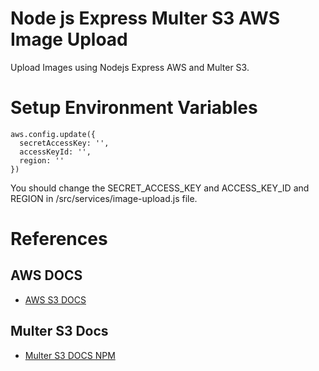 # Node js Express Multer S3 AWS Image Upload
Upload Images using Nodejs Express AWS and Multer S3.
# Setup Environment Variables
```
aws.config.update({
  secretAccessKey: '',
  accessKeyId: '',
  region: ''
})
```
You should change the SECRET_ACCESS_KEY and ACCESS_KEY_ID and REGION in /src/services/image-upload.js file.
# References
## AWS DOCS
* [AWS S3 DOCS](https://docs.aws.amazon.com/AWSJavaScriptSDK/latest/AWS/S3.html)
## Multer S3 Docs
* [Multer S3 DOCS NPM](https://www.npmjs.com/package/multer-s3)
